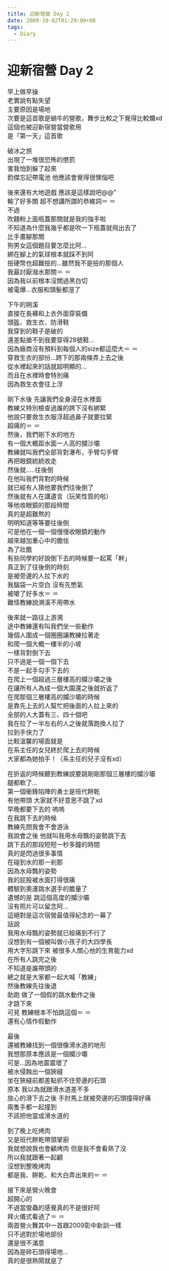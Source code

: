```yaml
---
title: 迎新宿營 Day 2
date: 2009-10-02T01:29:00+08
tags:
  - Diary
---
```

# 迎新宿營 Day 2

早上做早操  
老實說有點失望  
主要原因是場地  
次要是這首歌是蝸牛的營歌，舞步比較之下覺得比較爛xd  
這個也被迎新宿營當營歌用  
是「第一天」這首歌  
  
破冰之旅  
出現了一堆很恐怖的懲罰  
害我怕到躲了起來  
鈞傑忘記帶電池 他應該會覺得很懊惱吧  
  
後來還有大地遊戲 應該是這樣說吧@@"  
輸了好多關 超不想講所謂的恭維詞＝ ＝  
不過  
吹麵粉上面瓶蓋那關就是我的強手啦  
不知道為什麼我幾乎都是吹一下瓶蓋就飛出去了  
比手畫腳那關  
狗男女這個題目要怎麼比阿...  
綁在腳上的氣球根本就踩不到阿  
撿硬幣也超難撿的...雖然我不是撿的那個人  
我最討厭潑水那關＝ ＝  
因為我以前根本沒關過黑白切  
被電爆…衣服和頭髮都溼了  
  
下午的朔溪  
直接在長褲和上衣外面穿裝備  
頭盔、救生衣、防滑鞋  
我穿到的鞋子是破的  
還差點搶不到我要穿得28號鞋...  
因為廠商沒有預料到每個人的size都這麼大＝ ＝  
穿救生衣的部份...跨下的那兩條弄上去之後  
從水裡起來的話就超明顯的...  
而且在水裡時會特別痛  
因為救生衣會往上浮  
  
剛下水後 先讓我們全身浸在水裡面  
教練又特別檢查過誰的跨下沒有綁緊  
他說只要救生衣服浮超過鼻子就要拉緊  
超痛的＝ ＝  
然後，我們剛下水的地方  
有一個大概距水面一人高的攔沙壩  
教練就叫我們全部背對瀑布，手臂勾手臂  
再把眼鏡統統收走  
然後就.....往後倒  
在他叫我們背對的時候  
就已經有人猜他要我們往後倒了  
然後就有人在講遺言（玩笑性質的啦）  
等他收眼鏡的那段時間  
真的是超難熬的  
明明知道等等要往後倒  
可是他在一個一個慢慢收眼鏡的動作  
越來越加重心中的膽怯  
為了壯膽  
有些同學約好說倒下去的時候要一起罵「幹」  
真正到了往後倒的時刻  
是被旁邊的人拉下水的  
我腦袋一片空白 沒有先憋氣  
被嗆了好多水＝ ＝  
難怪教練說溯溪不用帶水  
  
後來就一路往上游溯  
途中教練還有叫我們坐一些動作  
幾個人圍成一個圈圈讓教練拉著走  
和爬一個大概一樓半的小坡  
一樣背對倒下去  
只不過是一個一個下去  
不是一起手勾手下去的  
在爬上一個超過三層樓高的攔沙壩之後  
在讓所有人為成一個大園還之後就折返了  
在爬那個三層樓高的攔沙壩的時候  
是靠先上去的人幫忙把後面的人拉上來的  
全部的人大蓋有三、四十個吧  
我在拉了一半左右的人之後就落跑換人拉了  
拉到手快力了  
比較溫馨的場面就是  
在系主任的女兒終於爬上去的時候  
大家都為她拍手！（系主任的兒子沒有xd）  
  
在折返的時候聽到教練說要跳剛剛那個三層樓的攔沙壩  
腿都軟了...  
第一個衝鋒陷陣的勇士是班代餅乾  
有他帶頭 大家就不好意思不跳了xd  
早晚都要下去的 嗚嗚  
在我跳下去的時候  
教練先問我會不會游泳  
我說會之後 他就叫我用水母飄的姿勢跳下去  
跳下去的那段短短一秒多鐘的時間  
真的是閃過很多事情  
在碰到水的那一剎那  
因為水母飄的姿勢  
我的屁股被水面打得很痛  
體驗到奧運跳水選手的膽量了  
遺憾的是 跳這個高度的攔沙壩  
沒有照片可以留念阿...  
這絕對是這次宿營最值得紀念的一幕了  
話說  
我用水母飄的姿勢就已經痛到不行了  
沒想到有一個被叫做小孩子的大四學長  
用大字形跳下來 被很多人關心他的生育能力xd  
在所有人跳完之後  
不知道是誰帶頭的  
總之就是大家都一起大喊「教練」  
然後教練先往後退  
助跑 做了一個假的跳水動作之後  
才跳下來  
可見 教練根本不怕跳這個＝ ＝  
還有心情作假動作  
  
最後  
還被教練找到一個很像滑水道的地形  
我想那原本應該是一個攔沙壩  
可是...因為地震震壞了  
被水侵蝕出一個狹縫  
坐在狹縫前都差點抓不住旁邊的石頭  
原本 我以為就跟滑水道差不多  
放心的滑下去之後 手肘馬上就被旁邊的石頭撞得好痛  
兩隻手都一起撞到  
不該把他當成滑水道的  
  
到了晚上吃烤肉  
又是班代餅乾帶頭掌廚  
我就想說我也會顧烤肉 但是我不會看熟了沒  
所以我就跟著一起顧  
沒想到整晚烤肉  
都是我、餅乾、和大白弄出來的＝ ＝  
  
接下來是營火晚會  
超開心的  
不過當營蟲的感覺真的不是很好阿  
拜火儀式看過了＝ ＝  
兩首營火舞其中一首跟2009彰中新訓一樣  
只不過對於場地部份  
還是很不滿意  
因為是碎石頭得場地...  
真的是很熱鬧就是了

